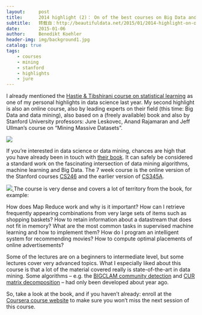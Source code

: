 ```yaml
---
layout:     post
title:      2014 highlight (2)： On of the best courses on Big Data and Data Mining
subtitle:   转载自：http://beautifuldata.net/2015/01/2014-highlight-on-of-the-best-courses-on-big-data-and-data-mining/
date:       2015-01-06
author:     Benedikt Koehler
header-img: img/background1.jpg
catalog: true
tags:
    - courses
    - mining
    - stanford
    - highlights
    - jure
---
```


I already mentioned the [Hastie & Tibshirani course on statistical learning](http://beautifuldata.net/2015/01/2014-highlight-statistical-learning) as one of my personal highlights in data science last year. My second highlight is also an online course, also by leading experts on their field (this time: Big Data and data mining), also based on a (freely available) book and also by Stanford University professors: Jure Leskovec, Anand Rajamaran and Jeff Ullman’s course on “Mining Massive Datasets”.

![](http://beautifuldata.net/wp-content/uploads/2015/01/ullman_mmds.jpg)


If you’re interested in data science or data mining, chances are high that you have already been in touch with [their book](http://www.mmds.org/). It can safely be considered a standard work on the fascinating intersection of data mining algorithms, machine learning and Big Data. The 7 week course is the online version of the Stanford courses [CS246](http://web.stanford.edu/class/cs246) and the earlier version of [CS345A](http://infolab.stanford.edu/~ullman/mining/2009/index.html).

[![](http://beautifuldata.net/wp-content/uploads/2015/01/mmds_cover_v21.jpg)
](http://mmds.org/.)The course is very dense and covers a lot of territory from the book, for example:

How does Map Reduce work and why is it important?
How can I retrieve frequently appearing combinations from very large sets of items such as shopping baskets?
How to retain information about a datastream that does not fit in memory?
What are the most common tasks in supervised machine learning and how to implement them?
How do I program an intelligent system for recommending movies?
How to compute optimal placements of online advertisements?

Some of the lectures are on a beginners to intermediate level, but some lectures cover very advanced topics. What I especially liked about this course is that a lot of the material covered really is state-of-the-art in data mining. Some algorithms – e.g. the [BIGCLAM community detection](http://cs.stanford.edu/people/jure/pubs/bigclam-wsdm13.pdf) and [CUR matrix decomposition](http://www.pnas.org/content/106/3/697.full) – had only been developed about year ago.

So, take a look at the book, and if you haven’t already: enroll at the [Coursera course website](https://class.coursera.org/mmds-001) to make sure you won’t miss the next session of this course.
